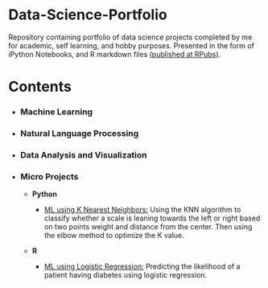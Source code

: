# Data-Science-Portfolio

Repository containing portfolio of data science projects completed by me for academic, self learning, and hobby purposes. Presented in the form of iPython Notebooks, and R markdown files [(published at RPubs)](https://rpubs.com/mlane123).

# Contents

- ### Machine Learning

- ### Natural Language Processing

- ### Data Analysis and Visualization

- ### Micro Projects
  * __Python__
    * [ML using K Nearest Neighbors:](https://github.com/myles-lane/Data-Science-Portfolio/blob/master/Micro%20Projects/K-Nearest%20ML.ipynb) Using the KNN algorithm to classify whether a scale is leaning towards the left or right based on two points weight and distance from the center. Then using the elbow method to optimize the K value.
   
  * __R__
    * [ML using Logistic Regression:](https://rpubs.com/mlane123/micro_logistic) Predicting the likelihood of a patient having diabetes using logistic regression.

